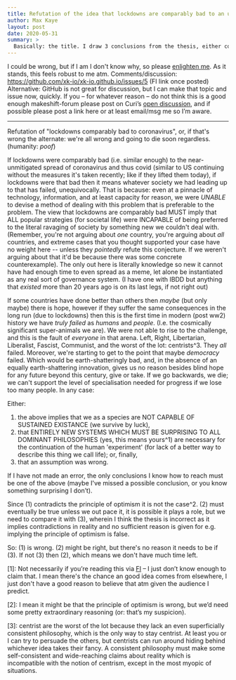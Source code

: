 ```yaml
---
title: Refutation of the idea that lockdowns are comparably bad to an unmitigated pandemic, OR evidence of humanity as a failed civilisation.
author: Max Kaye
layout: post
date: 2020-05-31
summary: >
  Basically: the title. I draw 3 conclusions from the thesis, either concluding the thesis is wrong, lockdowns are not comparably bad (they are preferable), or, finally, that we're doomed. There are _some_ outs, I just don't know of anyone holding both a belief in an out and the thesis statement (plus I suspect they're contradictory anyway). Admittedly this is a bit raw, but I think it's good enough to put out for criticism.
---
```


I could be wrong, but if I am I don't know why, so please [enlighten me](https://github.com/xk-io/xk-io.github.io/issues/5). As it stands, this feels robust to me atm.
Comments/discussion: https://github.com/xk-io/xk-io.github.io/issues/5 (FI link once posted)
Alternative: GitHub is not great for discussion, but I can make that topic and issue now, quickly. If you – for whatever reason – do not think this is a good enough makeshift-forum please post on Curi’s [open discussion](https://curi.us/2234-open-discussion-2-2019), and if possible please post a link here or at least email/msg me so I’m aware.

----------

Refutation of "lockdowns comparably bad to coronavirus", or, if that's wrong the alternate: we're all wrong and going to die soon regardless. (humanity: *poof*)

If lockdowns were comparably bad (i.e. similar enough) to the near-unmitigated spread of coronavirus and thus covid (similar to US continuing without the measures it's taken recently; like if they lifted them today), if lockdowns were that bad then it means whatever society we had leading up to that has failed, unequivocally. That is because: even at a pinnacle of technology, information, and at least capacity for reason, we were _UNABLE_ to devise a method of dealing with this problem that is preferable to the problem. The view that lockdowns are comparably bad MUST imply that ALL popular strategies (for societal life) were INCAPABLE of being preferred to the literal ravaging of society by something new we couldn't deal with. (Remember, you're not arguing about _one_ country, you're arguing about _all_ countries, and extreme cases that you thought supported your case have no weight here -- unless they _pointedly_ refute this conjecture. If we weren't arguing about that it'd be because there was some concrete counterexample). The only out here is literally knowledge so new it cannot have had enough time to even spread as a meme, let alone be instantiated as any real sort of governance system. (I have one with IBDD but anything that _existed_ more than 20 years ago is on its last legs, if not right out)

If some countries have done better than others then _maybe_ (but only maybe) there is hope, however if they suffer the same consequences in the long run (due to lockdowns) then this is the first time in modern (post ww2) history we have _truly failed_ as _humans_ and _people_. (I.e. the cosmically significant super-animals we are). We were not able to rise to the challenge, and this is the fault of _everyone_ in that arena. Left, Right, Libertarian, Liberalist, Fascist, Communist, and the worst of the lot: centrists^3. They _all_ failed. Moreover, we're starting to get to the point that maybe _democracy_ failed. Which would be earth-shatteringly bad, and, in the absence of an equally earth-shattering innovation, gives us no reason besides blind hope for any future beyond this century, give or take. If we go backwards, we die; we can't support the level of specialisation needed for progress if we lose too many people. In any case:

Either:

1. the above implies that we as a species are NOT CAPABLE OF SUSTAINED EXISTANCE (we survive by luck),
2. that ENTIRELY NEW SYSTEMS WHICH MUST BE SURPRISING TO ALL DOMINANT PHILOSOPHIES (yes, this means yours^1) are necessary for the continuation of the human 'experiment' (for lack of a better way to describe this thing we call life); or, finally,
3. that an assumption was wrong.

If I have not made an error, the only conclusions I know how to reach must be one of the above (maybe I've missed a possible conclusion, or you know something surprising I don’t).

Since (1) contradicts the principle of optimism it is not the case^2. (2) must eventually be true unless we out pace it, it is possible it plays a role, but we need to compare it with (3), wherein I think the thesis is incorrect as it implies contradictions in reality and no sufficient reason is given for e.g. implying the principle of optimism is false.

So: (1) is wrong. (2) might be right, but there's no reason it needs to be if (3). If not (3) then (2), which means we don't have much time left.

[1]: Not necessarily if you’re reading this via [FI](https://fallibleideas.com/) – I just don’t know enough to claim that.
I mean there's the chance an good idea comes from elsewhere, I just don't have a good reason to believe that atm given the audience I predict.

[2]: I mean it might be that the principle of optimism is wrong, but we’d need some pretty extraordinary reasoning (or: that’s my suspicion).

[3]: centrist are the worst of the lot because they lack an even superficially consistent philosophy, which is the only way to stay centrist. At least you or I can try to persuade the others, but centrists can run around hiding behind whichever idea takes their fancy. A consistent philosophy must make some self-consistent and wide-reaching claims about reality which is incompatible with the notion of centrism, except in the most myopic of situations.
